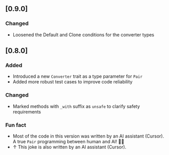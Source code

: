 ## [0.9.0]

### Changed
- Loosened the Default and Clone conditions for the converter types

## [0.8.0]

### Added
- Introduced a new `Converter` trait as a type parameter for `Pair`
- Added more robust test cases to improve code reliability

### Changed
- Marked methods with `_with` suffix as `unsafe` to clarify safety requirements

### Fun fact
- Most of the code in this version was written by an AI assistant (Cursor). A true `Pair` programming between human and AI! 🤖✨
- ↑ This joke is also written by an AI assistant (Cursor).
